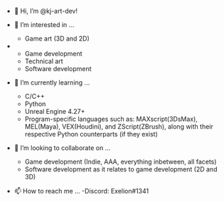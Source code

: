 - 👋 Hi, I’m @kj-art-dev!

- 👀 I’m interested in ...
  - Game art (3D and 2D)
- - Game development
  - Technical art
  - Software development
- 🌱 I’m currently learning ...
  - C/C++
  - Python
  - Unreal Engine 4.27+
  - Program-specific languages such as: MAXscript(3DsMax), MEL(Maya), VEX(Houdini), and ZScript(ZBrush), along with their respective Python counterparts (if they exist) 
- 💞️ I’m looking to collaborate on ...
  - Game development (Indie, AAA, everything inbetween, all facets)
  - Software development as it relates to game development (2D and 3D)
- 📫 How to reach me ...
  -Discord: Exelion#1341

<!---
kj-art-dev/kj-art-dev is a ✨ special ✨ repository because its `README.md` (this file) appears on your GitHub profile.
You can click the Preview link to take a look at your changes.
--->
